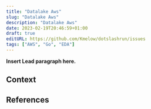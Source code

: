 ```yaml
---
title: "Datalake Aws"
slug: "Datalake Aws"
description: "Datalake Aws"
date: 2023-02-19T20:46:59+01:00
draft: true
editURL: https://github.com/Kmelow/dotslashrun/issues
tags: ["AWS", "Go", "EDA"]
---
```


**Insert Lead paragraph here.**

## Context

## References